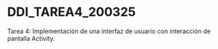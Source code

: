 # DDI_TAREA4_200325
Tarea 4: Implementación de una interfaz de usuario con interacción de pantalla Activity.
